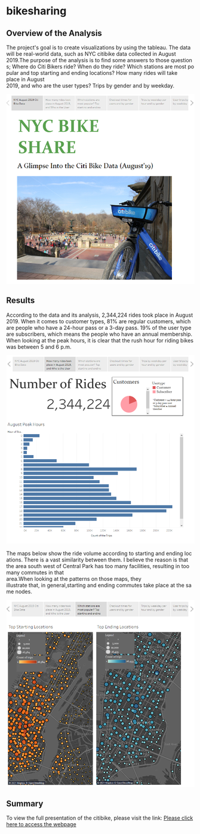 # bikesharing

## Overview of the Analysis

The project's goal is to create visualizations by using the tableau. The data will be real-world data, such as NYC citibike data collected in August 2019.The purpose of the analysis is to find some answers to those questions; Where do Citi Bikers ride? When do they ride? Which stations are most popular and top starting and ending locations? How many rides will take place in August 2019, and who are the user types? Trips by gender and by weekday. 

<p align="center"><img src="https://github.com/zkirsan/bikesharing/blob/main/Resources/p1.PNG"></img></p>


## Results

According to the data and its analysis, 2,344,224 rides took place in August 2019. When it comes to customer types, 81% are regular customers, which are people who have a 24-hour pass or a 3-day pass. 19% of the user type are subscribers, which means the people who have an annual membership. When looking at the peak hours, it is clear that the rush hour for riding bikes was between 5 and 6 p.m.

<p align="center"><img src="https://github.com/zkirsan/bikesharing/blob/main/Resources/p2.PNG"></img></p>


The maps below show the ride volume according to starting and ending locations. There is a vast similarity between them. I believe the reason is that the area south west of Central Park has too many facilities, resulting in too many commutes in that area.When looking at the patterns on those maps, they illustrate that, in general,starting and ending commutes take place at the same nodes. 

<p align="center"><img src="https://github.com/zkirsan/bikesharing/blob/main/Resources/p3.PNG"></img></p>


## Summary



To view the full presentation of the citibike, please visit the link: [Please click here to access the webpage](https://public.tableau.com/app/profile/zeynel.kirsan/viz/Challenge_16226216803410/Story1)
